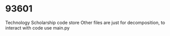 # 93601
Technology Scholarship code store
Other files are just for decomposition, to interact with code use main.py

